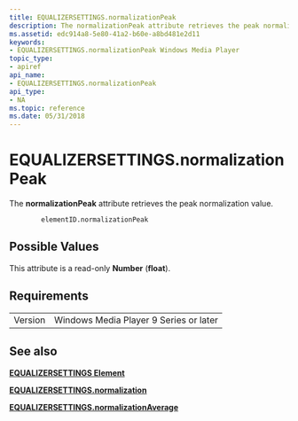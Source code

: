 ```yaml
---
title: EQUALIZERSETTINGS.normalizationPeak
description: The normalizationPeak attribute retrieves the peak normalization value.
ms.assetid: edc914a8-5e80-41a2-b60e-a8bd481e2d11
keywords:
- EQUALIZERSETTINGS.normalizationPeak Windows Media Player
topic_type:
- apiref
api_name:
- EQUALIZERSETTINGS.normalizationPeak
api_type:
- NA
ms.topic: reference
ms.date: 05/31/2018
---
```


# EQUALIZERSETTINGS.normalizationPeak

The **normalizationPeak** attribute retrieves the peak normalization value.

``` syntax
        elementID.normalizationPeak
```

## Possible Values

This attribute is a read-only **Number** (**float**).

## Requirements



|                    |                                                   |
|--------------------|---------------------------------------------------|
| Version<br/> | Windows Media Player 9 Series or later<br/> |



## See also

<dl> <dt>

[**EQUALIZERSETTINGS Element**](equalizersettings-element.md)
</dt> <dt>

[**EQUALIZERSETTINGS.normalization**](equalizersettings-normalization.md)
</dt> <dt>

[**EQUALIZERSETTINGS.normalizationAverage**](equalizersettings-normalizationaverage.md)
</dt> </dl>

 

 





